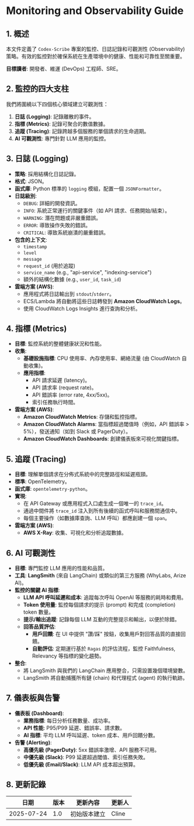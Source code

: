 # Monitoring and Observability Guide

## 1. 概述

本文件定義了 `Codex-Scribe` 專案的監控、日誌記錄和可觀測性 (Observability) 策略。有效的監控對於確保系統在生產環境中的健康、性能和可靠性至關重要。

**目標讀者**: 開發者、維運 (DevOps) 工程師、SRE。

## 2. 監控的四大支柱

我們將圍繞以下四個核心領域建立可觀測性：

1.  **日誌 (Logging)**: 記錄離散的事件。
2.  **指標 (Metrics)**: 記錄可聚合的數值數據。
3.  **追蹤 (Tracing)**: 記錄跨越多個服務的單個請求的生命週期。
4.  **AI 可觀測性**: 專門針對 LLM 應用的監控。

## 3. 日誌 (Logging)

- **策略**: 採用結構化日誌記錄。
- **格式**: JSON。
- **函式庫**: Python 標準的 `logging` 模組，配置一個 `JSONFormatter`。
- **日誌級別**:
    - `DEBUG`: 詳細的開發資訊。
    - `INFO`: 系統正常運行的關鍵事件（如 API 請求、任務開始/結束）。
    - `WARNING`: 潛在問題或非嚴重錯誤。
    - `ERROR`: 導致操作失敗的錯誤。
    - `CRITICAL`: 導致系統崩潰的嚴重錯誤。
- **包含的上下文**:
    - `timestamp`
    - `level`
    - `message`
    - `request_id` (用於追蹤)
    - `service_name` (e.g., "api-service", "indexing-service")
    - 額外的結構化數據 (e.g., `user_id`, `task_id`)
- **雲端方案 (AWS)**:
    - 應用程式將日誌輸出到 `stdout`/`stderr`。
    - ECS/Lambda 將自動將這些日誌轉發到 **Amazon CloudWatch Logs**。
    - 使用 CloudWatch Logs Insights 進行查詢和分析。

## 4. 指標 (Metrics)

- **目標**: 監控系統的整體健康狀況和性能。
- **收集**:
    - **基礎設施指標**: CPU 使用率、內存使用率、網絡流量 (由 CloudWatch 自動收集)。
    - **應用指標**:
        - API 請求延遲 (latency)。
        - API 請求率 (request rate)。
        - API 錯誤率 (error rate, 4xx/5xx)。
        - 索引任務執行時間。
- **雲端方案 (AWS)**:
    - **Amazon CloudWatch Metrics**: 存儲和監控指標。
    - **Amazon CloudWatch Alarms**: 當指標超過閾值時（例如，API 錯誤率 > 5%），發送通知（如到 Slack 或 PagerDuty）。
    - **Amazon CloudWatch Dashboards**: 創建儀表板來可視化關鍵指標。

## 5. 追蹤 (Tracing)

- **目標**: 理解單個請求在分佈式系統中的完整路徑和延遲瓶頸。
- **標準**: OpenTelemetry。
- **函式庫**: `opentelemetry-python`。
- **實現**:
    - 在 API Gateway 或應用程式入口處生成一個唯一的 `trace_id`。
    - 通過中間件將 `trace_id` 注入到所有後續的函式呼叫和服務間通信中。
    - 每個主要操作（如數據庫查詢、LLM 呼叫）都應創建一個 `span`。
- **雲端方案 (AWS)**:
    - **AWS X-Ray**: 收集、可視化和分析追蹤數據。

## 6. AI 可觀測性

- **目標**: 專門監控 LLM 應用的性能和品質。
- **工具**: **LangSmith** (來自 LangChain) 或類似的第三方服務 (WhyLabs, Arize AI)。
- **監控的關鍵 AI 指標**:
    - **LLM API 呼叫延遲和成本**: 追蹤每次呼叫 OpenAI 等服務的耗時和費用。
    - **Token 使用量**: 監控每個請求的提示 (prompt) 和完成 (completion) token 數量。
    - **提示/輸出追蹤**: 記錄每個 LLM 互動的完整提示和輸出，以便於除錯。
    - **回答品質評估**:
        - **用戶回饋**: 在 UI 中提供 "讚/踩" 按鈕，收集用戶對回答品質的直接回饋。
        - **自動評估**: 定期運行基於 `Ragas` 的評估流程，監控 Faithfulness, Relevancy 等指標的變化趨勢。
- **整合**:
    - 將 LangSmith 與我們的 LangChain 應用整合，只需設置幾個環境變數。
    - LangSmith 將自動捕獲所有鏈 (chain) 和代理程式 (agent) 的執行軌跡。

## 7. 儀表板與告警

- **儀表板 (Dashboard)**:
    - **業務指標**: 每日分析任務數量、成功率。
    - **API 性能**: P95/P99 延遲、錯誤率、請求數。
    - **AI 指標**: 平均 LLM 呼叫延遲、token 成本、用戶回饋分數。
- **告警 (Alerting)**:
    - **高優先級 (PagerDuty)**: 5xx 錯誤率激增、API 服務不可用。
    - **中優先級 (Slack)**: P99 延遲超過閾值、索引任務失敗。
    - **低優先級 (Email/Slack)**: LLM API 成本超出預算。

## 8. 更新記錄

| 日期       | 版本 | 更新內容           | 更新人 |
|------------|------|--------------------|--------|
| 2025-07-24 | 1.0  | 初始版本建立       | Cline  |
